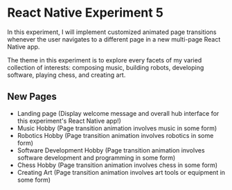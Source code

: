 # React Native Experiment 5
In this experiment, I will implement customized animated page transitions whenever the user navigates to a different page in a new multi-page React Native app.

The theme in this experiment is to explore every facets of my varied collection of interests: composing music, building robots, developing software, playing chess, and creating art.

## New Pages
* Landing page (Display welcome message and overall hub interface for this experiment's React Native app!)
* Music Hobby (Page transition animation involves music in some form)
* Robotics Hobby (Page transition animation involves robotics in some form)
* Software Development Hobby (Page transition animation involves software development and programming in some form)
* Chess Hobby (Page transition animation involves chess in some form)
* Creating Art (Page transition animation involves art tools or equipment in some form)